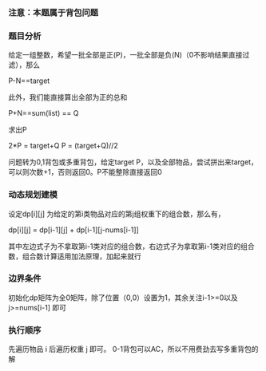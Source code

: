 ### 注意：本题属于背包问题

### 题目分析

给定一组整数，希望一批全部是正(P)，一批全部是负(N)（0不影响结果直接过滤），那么

P-N==target

此外，我们能直接算出全部为正的总和

P+N==sum(list) == Q

求出P

2*P = target+Q
P = (target+Q)//2

问题转为0,1背包或多重背包，给定target P，以及全部物品，尝试拼出来target，可以则次数+1，否则返回0。P不能整除直接返回0

### 动态规划建模

设定dp[i][j] 为给定的第i类物品对应的第j组权重下的组合数，那么有，

dp[i][j] = dp[i-1][j] + dp[i-1][j-nums[i-1]]

其中左边式子为不拿取第i-1类对应的组合数，右边式子为拿取第i-1类对应的组合数，组合数计算适用加法原理，加起来就行

### 边界条件

初始化dp矩阵为全0矩阵，除了位置（0,0）设置为1，其余关注i-1>=0以及j>=nums[i-1] 即可

### 执行顺序

先遍历物品 i 后遍历权重 j 即可。 0-1背包可以AC，所以不用费劲去写多重背包的解


